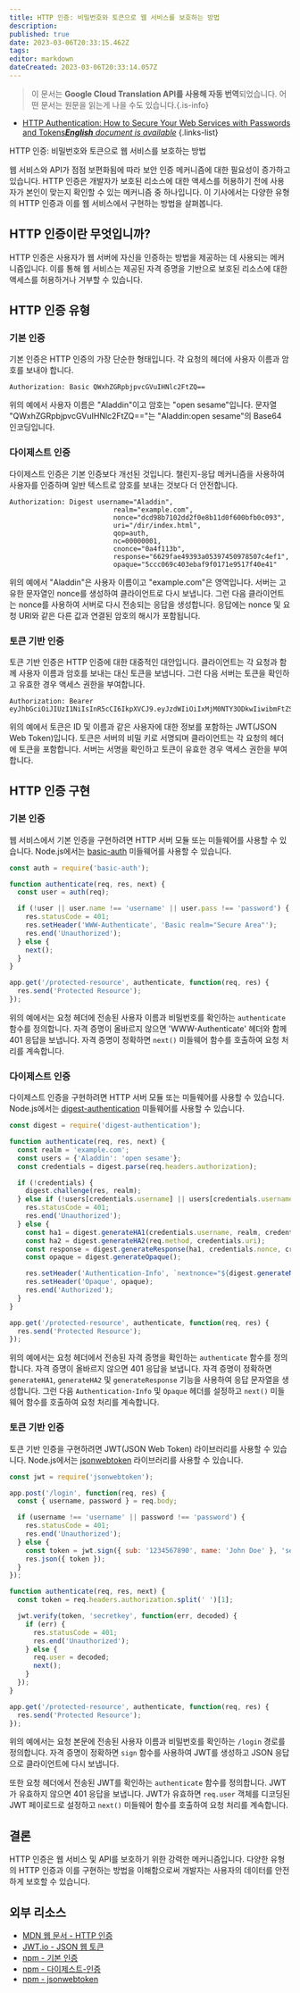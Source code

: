 ```yaml
---
title: HTTP 인증: 비밀번호와 토큰으로 웹 서비스를 보호하는 방법
description: 
published: true
date: 2023-03-06T20:33:15.462Z
tags: 
editor: markdown
dateCreated: 2023-03-06T20:33:14.057Z
---
```


> 이 문서는 **Google Cloud Translation API를 사용해 자동 번역**되었습니다.
어떤 문서는 원문을 읽는게 나을 수도 있습니다.{.is-info}



- [HTTP Authentication: How to Secure Your Web Services with Passwords and Tokens***English** document is available*](/en/Knowledge-base/Network/http-authentication-how-to-secure-your-web-services-with-passwords-and-tokens)
{.links-list}



HTTP 인증: 비밀번호와 토큰으로 웹 서비스를 보호하는 방법

웹 서비스와 API가 점점 보편화됨에 따라 보안 인증 메커니즘에 대한 필요성이 증가하고 있습니다. HTTP 인증은 개발자가 보호된 리소스에 대한 액세스를 허용하기 전에 사용자가 본인이 맞는지 확인할 수 있는 메커니즘 중 하나입니다. 이 기사에서는 다양한 유형의 HTTP 인증과 이를 웹 서비스에서 구현하는 방법을 살펴봅니다.

## HTTP 인증이란 무엇입니까?

HTTP 인증은 사용자가 웹 서버에 자신을 인증하는 방법을 제공하는 데 사용되는 메커니즘입니다. 이를 통해 웹 서비스는 제공된 자격 증명을 기반으로 보호된 리소스에 대한 액세스를 허용하거나 거부할 수 있습니다.

## HTTP 인증 유형

### 기본 인증

기본 인증은 HTTP 인증의 가장 단순한 형태입니다. 각 요청의 헤더에 사용자 이름과 암호를 보내야 합니다.

```
Authorization: Basic QWxhZGRpbjpvcGVuIHNlc2FtZQ==
```

위의 예에서 사용자 이름은 "Aladdin"이고 암호는 "open sesame"입니다. 문자열 "QWxhZGRpbjpvcGVuIHNlc2FtZQ=="는 "Aladdin:open sesame"의 Base64 인코딩입니다.

### 다이제스트 인증

다이제스트 인증은 기본 인증보다 개선된 것입니다. 챌린지-응답 메커니즘을 사용하여 사용자를 인증하며 일반 텍스트로 암호를 보내는 것보다 더 안전합니다.

```
Authorization: Digest username="Aladdin",
                          realm="example.com",
                          nonce="dcd98b7102dd2f0e8b11d0f600bfb0c093",
                          uri="/dir/index.html",
                          qop=auth,
                          nc=00000001,
                          cnonce="0a4f113b",
                          response="6629fae49393a05397450978507c4ef1",
                          opaque="5ccc069c403ebaf9f0171e9517f40e41"
```

위의 예에서 "Aladdin"은 사용자 이름이고 "example.com"은 영역입니다. 서버는 고유한 문자열인 nonce를 생성하여 클라이언트로 다시 보냅니다. 그런 다음 클라이언트는 nonce를 사용하여 서버로 다시 전송되는 응답을 생성합니다. 응답에는 nonce 및 요청 URI와 같은 다른 값과 연결된 암호의 해시가 포함됩니다.

### 토큰 기반 인증

토큰 기반 인증은 HTTP 인증에 대한 대중적인 대안입니다. 클라이언트는 각 요청과 함께 사용자 이름과 암호를 보내는 대신 토큰을 보냅니다. 그런 다음 서버는 토큰을 확인하고 유효한 경우 액세스 권한을 부여합니다.

```
Authorization: Bearer eyJhbGciOiJIUzI1NiIsInR5cCI6IkpXVCJ9.eyJzdWIiOiIxMjM0NTY3ODkwIiwibmFtZSI6IkpvaG4gRG9lIiwiaWF0IjoxNTE2MjM5MDIyfQ.SflKxwRJSMeKKF2QT4fwpMeJf36POk6yJV_adQssw5c
```

위의 예에서 토큰은 ID 및 이름과 같은 사용자에 대한 정보를 포함하는 JWT(JSON Web Token)입니다. 토큰은 서버의 비밀 키로 서명되며 클라이언트는 각 요청의 헤더에 토큰을 포함합니다. 서버는 서명을 확인하고 토큰이 유효한 경우 액세스 권한을 부여합니다.

## HTTP 인증 구현

### 기본 인증

웹 서비스에서 기본 인증을 구현하려면 HTTP 서버 모듈 또는 미들웨어를 사용할 수 있습니다. Node.js에서는 [basic-auth](https://www.npmjs.com/package/basic-auth) 미들웨어를 사용할 수 있습니다.

```javascript
const auth = require('basic-auth');

function authenticate(req, res, next) {
  const user = auth(req);

  if (!user || user.name !== 'username' || user.pass !== 'password') {
    res.statusCode = 401;
    res.setHeader('WWW-Authenticate', 'Basic realm="Secure Area"');
    res.end('Unauthorized');
  } else {
    next();
  }
}

app.get('/protected-resource', authenticate, function(req, res) {
  res.send('Protected Resource');
});
```

위의 예에서는 요청 헤더에 전송된 사용자 이름과 비밀번호를 확인하는 `authenticate` 함수를 정의합니다. 자격 증명이 올바르지 않으면 'WWW-Authenticate' 헤더와 함께 401 응답을 보냅니다. 자격 증명이 정확하면 `next()` 미들웨어 함수를 호출하여 요청 처리를 계속합니다.

### 다이제스트 인증

다이제스트 인증을 구현하려면 HTTP 서버 모듈 또는 미들웨어를 사용할 수 있습니다. Node.js에서는 [digest-authentication](https://www.npmjs.com/package/digest-authentication) 미들웨어를 사용할 수 있습니다.

```javascript
const digest = require('digest-authentication');

function authenticate(req, res, next) {
  const realm = 'example.com';
  const users = {'Aladdin': 'open sesame'};
  const credentials = digest.parse(req.headers.authorization);

  if (!credentials) {
    digest.challenge(res, realm);
  } else if (!users[credentials.username] || users[credentials.username] !== credentials.password) {
    res.statusCode = 401;
    res.end('Unauthorized');
  } else {
    const ha1 = digest.generateHA1(credentials.username, realm, credentials.password);
    const ha2 = digest.generateHA2(req.method, credentials.uri);
    const response = digest.generateResponse(ha1, credentials.nonce, credentials.nc, credentials.cnonce, credentials.qop, ha2);
    const opaque = digest.generateOpaque();

    res.setHeader('Authentication-Info', `nextnonce="${digest.generateNonce()}", qop=${credentials.qop}, rspauth="${response}"`);
    res.setHeader('Opaque', opaque);
    res.end('Authorized');
  }
}

app.get('/protected-resource', authenticate, function(req, res) {
  res.send('Protected Resource');
});
```

위의 예에서는 요청 헤더에서 전송된 자격 증명을 확인하는 `authenticate` 함수를 정의합니다. 자격 증명이 올바르지 않으면 401 응답을 보냅니다. 자격 증명이 정확하면 `generateHA1`, `generateHA2` 및 `generateResponse` 기능을 사용하여 응답 문자열을 생성합니다. 그런 다음 `Authentication-Info` 및 `Opaque` 헤더를 설정하고 `next()` 미들웨어 함수를 호출하여 요청 처리를 계속합니다.

### 토큰 기반 인증

토큰 기반 인증을 구현하려면 JWT(JSON Web Token) 라이브러리를 사용할 수 있습니다. Node.js에서는 [jsonwebtoken](https://www.npmjs.com/package/jsonwebtoken) 라이브러리를 사용할 수 있습니다.

```javascript
const jwt = require('jsonwebtoken');

app.post('/login', function(req, res) {
  const { username, password } = req.body;

  if (username !== 'username' || password !== 'password') {
    res.statusCode = 401;
    res.end('Unauthorized');
  } else {
    const token = jwt.sign({ sub: '1234567890', name: 'John Doe' }, 'secretkey');
    res.json({ token });
  }
});

function authenticate(req, res, next) {
  const token = req.headers.authorization.split(' ')[1];

  jwt.verify(token, 'secretkey', function(err, decoded) {
    if (err) {
      res.statusCode = 401;
      res.end('Unauthorized');
    } else {
      req.user = decoded;
      next();
    }
  });
}

app.get('/protected-resource', authenticate, function(req, res) {
  res.send('Protected Resource');
});
```

위의 예에서는 요청 본문에 전송된 사용자 이름과 비밀번호를 확인하는 `/login` 경로를 정의합니다. 자격 증명이 정확하면 `sign` 함수를 사용하여 JWT를 생성하고 JSON 응답으로 클라이언트에 다시 보냅니다.

또한 요청 헤더에서 전송된 JWT를 확인하는 `authenticate` 함수를 정의합니다. JWT가 유효하지 않으면 401 응답을 보냅니다. JWT가 유효하면 `req.user` 객체를 디코딩된 JWT 페이로드로 설정하고 `next()` 미들웨어 함수를 호출하여 요청 처리를 계속합니다.

## 결론

HTTP 인증은 웹 서비스 및 API를 보호하기 위한 강력한 메커니즘입니다. 다양한 유형의 HTTP 인증과 이를 구현하는 방법을 이해함으로써 개발자는 사용자의 데이터를 안전하게 보호할 수 있습니다.

## 외부 리소스

- [MDN 웹 문서 - HTTP 인증](https://developer.mozilla.org/en-US/docs/Web/HTTP/Authentication)
- [JWT.io - JSON 웹 토큰](https://jwt.io/)
- [npm - 기본 인증](https://www.npmjs.com/package/basic-auth)
- [npm - 다이제스트-인증](https://www.npmjs.com/package/digest-authentication)
- [npm - jsonwebtoken](https://www.npmjs.com/package/jsonwebtoken)